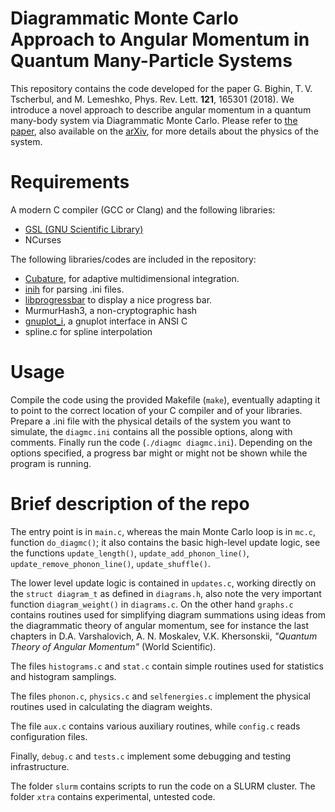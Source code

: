 # Diagrammatic Monte Carlo Approach to Angular Momentum in Quantum Many-Particle Systems

This repository contains the code developed for the paper G. Bighin, T. V. Tscherbul, and M. Lemeshko, Phys. Rev. Lett. **121**, 165301 (2018). We introduce a novel approach to describe angular momentum in a quantum many-body system via Diagrammatic Monte Carlo. Please refer to [the paper](https://journals.aps.org/prl/abstract/10.1103/PhysRevLett.121.165301), also available on the [arXiv](https://arxiv.org/abs/1803.07990), for more details about the physics of the system.

# Requirements

A modern C compiler (GCC or Clang) and the following libraries:

- [GSL (GNU Scientific Library)](https://www.gnu.org/software/gsl/)
- NCurses

The following libraries/codes are included in the repository:

- [Cubature](http://ab-initio.mit.edu/wiki/index.php/Cubature_(Multi-dimensional_integration)), for adaptive multidimensional integration.
- [inih](https://github.com/benhoyt/inih) for parsing .ini files.
- [libprogressbar](https://github.com/doches/progressbar) to display a nice progress bar.
- MurmurHash3, a non-cryptographic hash
- [gnuplot_i](https://github.com/mithodin/gnuplot_i), a gnuplot interface in ANSI C
- spline.c for spline interpolation

# Usage

Compile the code using the provided Makefile (`make`), eventually adapting it to point to the correct location of your C compiler and of your libraries. Prepare a .ini file with the physical details of the system you want to simulate, the `diagmc.ini` contains all the possible options, along with comments. Finally run the code (`./diagmc diagmc.ini`). Depending on the options specified, a progress bar might or might not be shown while the program is running.

# Brief description of the repo

The entry point is in `main.c`, whereas the main Monte Carlo loop is in `mc.c`, function `do_diagmc()`; it also contains the basic high-level update logic, see the functions `update_length()`, `update_add_phonon_line()`, `update_remove_phonon_line()`, `update_shuffle()`.

The lower level update logic is contained in `updates.c`, working directly on the `struct diagram_t` as defined in `diagrams.h`, also note the very important function `diagram_weight()` in `diagrams.c`. On the other hand `graphs.c` contains routines used for simplifying diagram summations using ideas from the diagrammatic theory of angular momentum, see for instance the last chapters in D.A. Varshalovich, A. N. Moskalev, V.K. Khersonskii, *"Quantum Theory of Angular Momentum"* (World Scientific).


The files `histograms.c` and `stat.c` contain simple routines used for statistics and histogram samplings.

The files `phonon.c`, `physics.c` and `selfenergies.c` implement the physical routines used in calculating the diagram weights.

The file `aux.c` contains various auxiliary routines, while `config.c` reads configuration files.

Finally, `debug.c` and `tests.c` implement some debugging and testing infrastructure.

The folder `slurm` contains scripts to run the code on a SLURM cluster. The folder `xtra` contains experimental, untested code.
